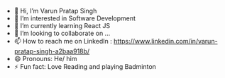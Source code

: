 - 👋 Hi, I’m Varun Pratap Singh
- 👀 I’m interested in Software Development
- 🌱 I’m currently learning React JS 
- 💞️ I’m looking to collaborate on ...
- 📫 How to reach me on LinkedIn : https://www.linkedin.com/in/varun-pratap-singh-a2baa918b/
- 😄 Pronouns: He/ him
- ⚡ Fun fact: Love Reading and playing Badminton 

<!---
Varun-Singh24/Varun-Singh24 is a ✨ special ✨ repository because its `README.md` (this file) appears on your GitHub profile.
You can click the Preview link to take a look at your changes.
--->
